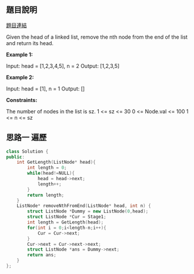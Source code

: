 ## 題目說明
[題目連結](https://leetcode.com/problems/remove-nth-node-from-end-of-list/description/?envType=study-plan&id=algorithm-i)

Given the head of a linked list, remove the nth node from the end of the list and return its head.

**Example 1:**

Input: head = [1,2,3,4,5], n = 2
Output: [1,2,3,5]

**Example 2:**

Input: head = [1], n = 1
Output: []

**Constraints:**

The number of nodes in the list is sz.
1 <= sz <= 30
0 <= Node.val <= 100
1 <= n <= sz


## 思路一 遍歷
```CPP
class Solution {
public:
    int GetLength(ListNode* head){
        int length = 0;
        while(head!=NULL){
            head = head->next;
            length++;
        }
        return length;
    }
    ListNode* removeNthFromEnd(ListNode* head, int n) {
        struct ListNode *Dummy = new ListNode(0,head);
        struct ListNode *Cur = Stage1;
        int length = GetLength(head);
        for(int i = 0;i<length-n;i++){
            Cur = Cur->next;
        }
        Cur->next = Cur->next->next;
        struct ListNode *ans = Dummy->next;
        return ans;
    }
};
```
